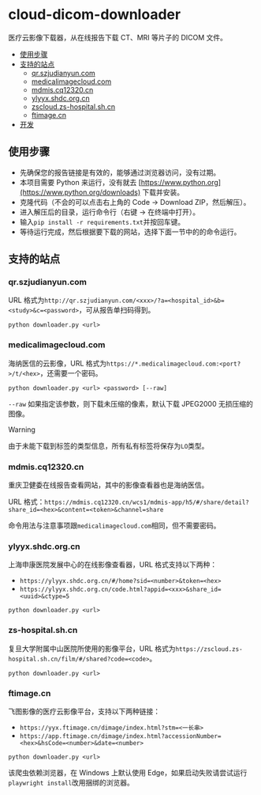 # cloud-dicom-downloader

医疗云影像下载器，从在线报告下载 CT、MRI 等片子的 DICOM 文件。

* [使用步骤](#使用步骤)
* [支持的站点](#支持的站点)
  * [qr.szjudianyun.com](#qrszjudianyuncom)
  * [medicalimagecloud.com](#medicalimagecloudcom)
  * [mdmis.cq12320.cn](#mdmiscq12320cn)
  * [ylyyx.shdc.org.cn](#ylyyxshdcorgcn)
  * [zscloud.zs-hospital.sh.cn](#zs-hospitalshcn)
  * [ftimage.cn](#ftimagecn)
* [开发](#开发)

## 使用步骤

- 先确保您的报告链接是有效的，能够通过浏览器访问，没有过期。
- 本项目需要 Python 来运行，没有就去 [https://www.python.org](https://www.python.org/downloads) 下载并安装。
- 克隆代码（不会的可以点击右上角的 Code -> Download ZIP，然后解压）。
- 进入解压后的目录，运行命令行（右键 -> 在终端中打开）。
- 输入`pip install -r requirements.txt`并按回车键。
- 等待运行完成，然后根据要下载的网站，选择下面一节中的的命令运行。

## 支持的站点

### qr.szjudianyun.com

URL 格式为`http://qr.szjudianyun.com/<xxx>/?a=<hospital_id>&b=<study>&c=<password>`，可从报告单扫码得到。

```
python downloader.py <url>
```

### medicalimagecloud.com

海纳医信的云影像，URL 格式为`https://*.medicalimagecloud.com:<port?>/t/<hex>`，还需要一个密码。

```
python downloader.py <url> <password> [--raw]
```

`--raw` 如果指定该参数，则下载未压缩的像素，默认下载 JPEG2000 无损压缩的图像。

> [!WARNING]
> 由于未能下载到标签的类型信息，所有私有标签将保存为`LO`类型。

### mdmis.cq12320.cn

重庆卫健委在线报告查看网站，其中的影像查看器也是海纳医信。

URL 格式：`https://mdmis.cq12320.cn/wcs1/mdmis-app/h5/#/share/detail?share_id=<hex>&content=<token>&channel=share`

命令用法与注意事项跟`medicalimagecloud.com`相同，但不需要密码。

### ylyyx.shdc.org.cn

上海申康医院发展中心的在线影像查看器，URL 格式支持以下两种：

- `https://ylyyx.shdc.org.cn/#/home?sid=<number>&token=<hex>`
- `https://ylyyx.shdc.org.cn/code.html?appid=<xxx>&share_id=<uuid>&ctype=5`

```
python downloader.py <url>
```

### zs-hospital.sh.cn

复旦大学附属中山医院所使用的影像平台，URL 格式为`https://zscloud.zs-hospital.sh.cn/film/#/shared?code=<code>`。

```
python downloader.py <url>
```

### ftimage.cn

飞图影像的医疗云影像平台，支持以下两种链接：

- `https://yyx.ftimage.cn/dimage/index.html?stm=<一长串>`
- `https://app.ftimage.cn/dimage/index.html?accessionNumber=<hex>&hsCode=<number>&date=<number>`

```
python downloader.py <url>
```

该爬虫依赖浏览器，在 Windows 上默认使用 Edge，如果启动失败请尝试运行`playwright install`改用捆绑的浏览器。
